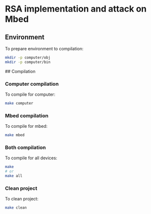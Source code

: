 # RSA implementation and attack on Mbed

## Environment

To prepare environment to compilation:

```sh
mkdir -p computer/obj
mkdir -p computer/bin
```

## Compilation

### Computer compilation

To compile for computer:
```sh
make computer
```

### Mbed compilation

To compile for mbed:
```sh
make mbed
```

### Both compilation

To compile for all devices:
```sh
make
# or
make all
```

### Clean project

To clean project:
```sh
make clean
```

